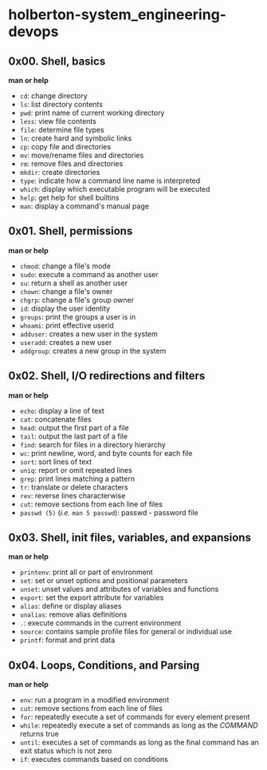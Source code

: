 # holberton-system_engineering-devops  
   
## 0x00. Shell, basics    

**man or help**  

- `cd`: change directory  
- `ls`: list directory contents  
- `pwd`: print name of current working directory  
- `less`: view file contents  
- `file`: determine file types  
- `ln`: create hard and symbolic links  
- `cp`: copy file and directories  
- `mv`: move/rename files and directories  
- `rm`: remove files and directories  
- `mkdir`: create directories  
- `type`: indicate how a command line name is interpreted  
- `which`: display which executable program will be executed  
- `help`: get help for shell builtins  
- `man`: display a command's manual page  
   
##  0x01. Shell, permissions  
   
**man or help**   
   
- `chmod`: change a file's mode  
- `sudo`: execute a command as another user  
- `su`: return a shell as another user  
- `chown`: change a file's owner  
- `chgrp`: change a file's group owner  
- `id`: display the user identity  
- `groups`: print the groups a user is in  
- `whoami`: print effective userid   
- `adduser`: creates a new user in the system  
- `useradd`: creates a new user  
- `addgroup`: creates a new group in the system  
   
## 0x02. Shell, I/O redirections and filters  
   
**man or help**  
   
- `echo`: display a line of text  
- `cat`: concatenate files  
- `head`: output the first part of a file  
- `tail`: output the last part of a file  
- `find`: search for files in a directory hierarchy  
- `wc`: print newline, word, and byte counts for each file  
- `sort`: sort lines of text  
- `uniq`: report or omit repeated lines  
- `grep`: print lines matching a pattern  
- `tr`: translate or delete characters  
- `rev`: reverse lines characterwise  
- `cut`: remove sections from each line of files  
- `passwd (5)` (*i.e.* `man 5 passwd`): passwd - password file  
   
## 0x03. Shell, init files, variables, and expansions  
   
**man or help**  
   
- `printenv`: print all or part of environment  
- `set`: set or unset options and positional parameters  
- `unset`: unset values and attributes of variables and functions  
- `export`: set the export attribute for variables  
- `alias`: define or display aliases  
- `unalias`: remove alias definitions  
- `.`: execute commands in the current environment  
- `source`: contains sample profile files for general or individual use  
- `printf`: format and print data  
   
## 0x04. Loops, Conditions, and Parsing  
   
**man or help**  
   
- `env`: run a program in a modified environment  
- `cut`: remove sections from each line of files  
- `for`: repeatedly execute a set of commands for every element present  
- `while`: repeatedly execute a set of commands as long as the *COMMAND* returns true  
- `until`: executes a set of commands as long as the final command has an exit status which is not zero  
- `if`: executes commands based on conditions

